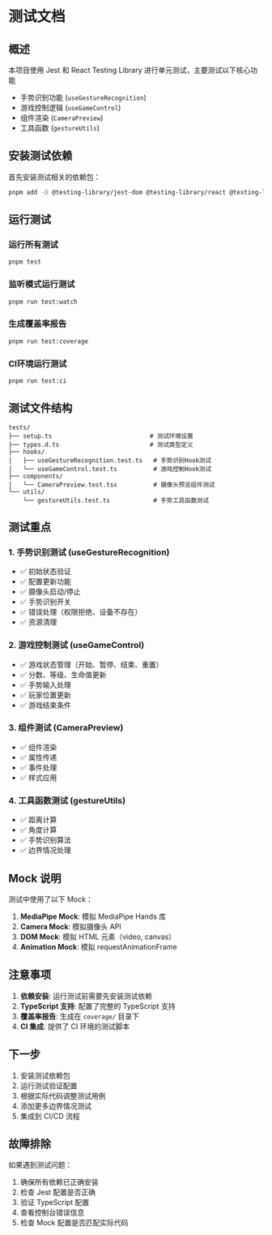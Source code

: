 # 测试文档
## 概述
本项目使用 Jest 和 React Testing Library 进行单元测试，主要测试以下核心功能

- 手势识别功能 (`useGestureRecognition`)
- 游戏控制逻辑 (`useGameControl`)
- 组件渲染 (`CameraPreview`)
- 工具函数 (`gestureUtils`)

## 安装测试依赖

首先安装测试相关的依赖包：

```bash
pnpm add -D @testing-library/jest-dom @testing-library/react @testing-library/user-event @types/jest jest jest-environment-jsdom ts-jest
```

## 运行测试

### 运行所有测试
```bash
pnpm test
```

### 监听模式运行测试
```bash
pnpm run test:watch
```

### 生成覆盖率报告
```bash
pnpm run test:coverage
```

### CI环境运行测试
```bash
pnpm run test:ci
```

## 测试文件结构

```
tests/
├── setup.ts                           # 测试环境设置
├── types.d.ts                         # 测试类型定义
├── hooks/
│   ├── useGestureRecognition.test.ts   # 手势识别Hook测试
│   └── useGameControl.test.ts          # 游戏控制Hook测试
├── components/
│   └── CameraPreview.test.tsx          # 摄像头预览组件测试
└── utils/
    └── gestureUtils.test.ts            # 手势工具函数测试
```

## 测试重点

### 1. 手势识别测试 (useGestureRecognition)
- ✅ 初始状态验证
- ✅ 配置更新功能
- ✅ 摄像头启动/停止
- ✅ 手势识别开关
- ✅ 错误处理（权限拒绝、设备不存在）
- ✅ 资源清理

### 2. 游戏控制测试 (useGameControl)
- ✅ 游戏状态管理（开始、暂停、结束、重置）
- ✅ 分数、等级、生命值更新
- ✅ 手势输入处理
- ✅ 玩家位置更新
- ✅ 游戏结束条件

### 3. 组件测试 (CameraPreview)
- ✅ 组件渲染
- ✅ 属性传递
- ✅ 事件处理
- ✅ 样式应用

### 4. 工具函数测试 (gestureUtils)
- ✅ 距离计算
- ✅ 角度计算
- ✅ 手势识别算法
- ✅ 边界情况处理

## Mock 说明

测试中使用了以下 Mock：

1. **MediaPipe Mock**: 模拟 MediaPipe Hands 库
2. **Camera Mock**: 模拟摄像头 API
3. **DOM Mock**: 模拟 HTML 元素（video, canvas）
4. **Animation Mock**: 模拟 requestAnimationFrame

## 注意事项

1. **依赖安装**: 运行测试前需要先安装测试依赖
2. **TypeScript 支持**: 配置了完整的 TypeScript 支持
3. **覆盖率报告**: 生成在 `coverage/` 目录下
4. **CI 集成**: 提供了 CI 环境的测试脚本

## 下一步

1. 安装测试依赖包
2. 运行测试验证配置
3. 根据实际代码调整测试用例
4. 添加更多边界情况测试
5. 集成到 CI/CD 流程

## 故障排除

如果遇到测试问题：

1. 确保所有依赖已正确安装
2. 检查 Jest 配置是否正确
3. 验证 TypeScript 配置
4. 查看控制台错误信息
5. 检查 Mock 配置是否匹配实际代码
